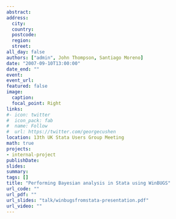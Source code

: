 ```yaml
---
abstract: 
address:
  city: 
  country: 
  postcode: 
  region: 
  street: 
all_day: false
authors: ["admin", John Thompson, Santiago Moreno]
date: "2007-09-10T13:00:00"
date_end: ""
event: 
event_url: 
featured: false
image:
  caption: 
  focal_point: Right
links:
#- icon: twitter
#  icon_pack: fab
#  name: Follow
#  url: https://twitter.com/georgecushen
location: 13th UK Stata Users Group Meeting
math: true
projects:
- internal-project
publishDate: 
slides: 
summary: 
tags: []
title: "Performing Bayesian analysis in Stata using WinBUGS"
url_code: ""
url_pdf: ""
url_slides: "talk/winbugsfromstata-presentation.pdf"
url_video: ""
---
```


